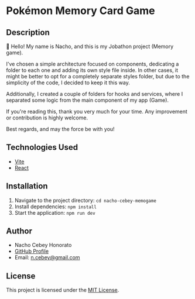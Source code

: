 # Pokémon Memory Card Game

## Description

👋 Hello! My name is Nacho, and this is my Jobathon project (Memory game).

I've chosen a simple architecture focused on components, dedicating a folder to each one and adding its own style file inside. In other cases, it might be better to opt for a completely separate styles folder, but due to the simplicity of the code, I decided to keep it this way.

Additionally, I created a couple of folders for hooks and services, where I separated some logic from the main component of my app (Game).

If you're reading this, thank you very much for your time. Any improvement or contribution is highly welcome.

Best regards, and may the force be with you!

## Technologies Used

- [Vite](https://vitejs.dev/)
- [React](https://reactjs.org/)

## Installation

1. Navigate to the project directory: `cd nacho-cebey-memogame`
2. Install dependencies: `npm install`
3. Start the application: `npm run dev`

## Author

- Nacho Cebey Honorato
- [GitHub Profile](https://github.com/nachocebey)
- Email: n.cebey@gmail.com

## License

This project is licensed under the [MIT License](LICENSE).
